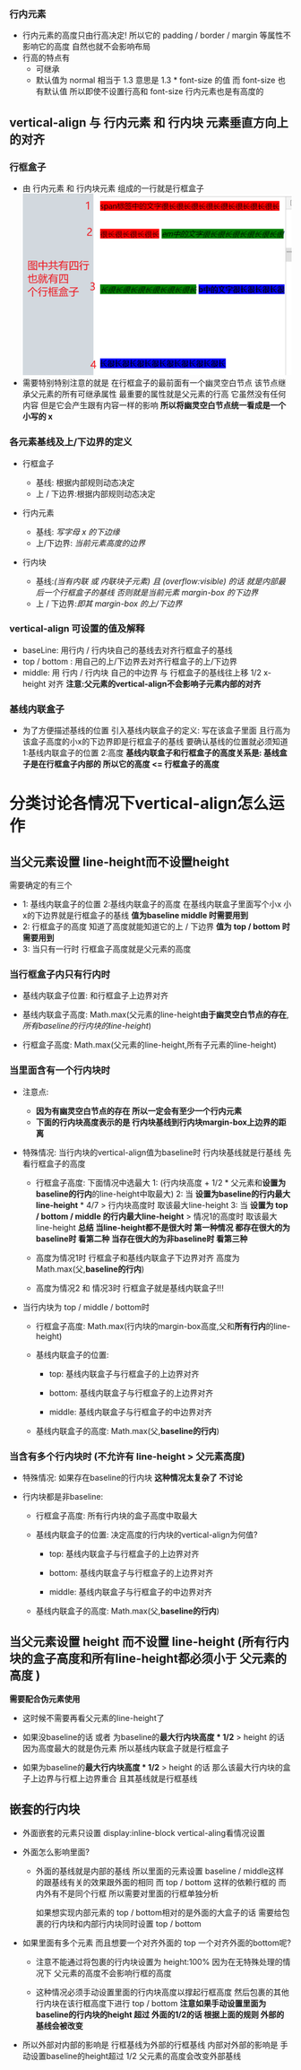 ### 行内元素

- 行内元素的高度只由行高决定! 所以它的 padding / border / margin 等属性不影响它的高度 自然也就不会影响布局
- 行高的特点有
  - 可继承
  - 默认值为 normal 相当于 1.3 意思是 1.3 \* font-size 的值 而 font-size 也有默认值 所以即使不设置行高和 font-size
    行内元素也是有高度的

## vertical-align 与 行内元素 和 行内块 元素垂直方向上的对齐

### 行框盒子

- 由 行内元素 和 行内块元素 组成的一行就是行框盒子
  ![avatar](./行框盒子.png)
- 需要特别特别注意的就是 在行框盒子的最前面有一个幽灵空白节点 该节点继承父元素的所有可继承属性
  最重要的属性就是父元素的行高 它虽然没有任何内容 但是它会产生跟有内容一样的影响
  **所以将幽灵空白节点统一看成是一个小写的 x**

### 各元素基线及上/下边界的定义

- 行框盒子
  - 基线: 根据内部规则动态决定
  - 上 / 下边界:根据内部规则动态决定

- 行内元素
  - 基线: _写字母 x 的下边缘_
  - 上/下边界: _当前元素高度的边界_

- 行内块
  - 基线:_(当有内联 或 内联块子元素) 且 (overflow:visible) 的话 就是内部最后一个行框盒子的基线 否则就是当前元素 margin-box 的下边界_
  - 上 / 下边界:_即其 margin-box 的上/下边界_

### vertical-align 可设置的值及解释

- baseLine: 用行内 / 行内块自己的基线去对齐行框盒子的基线
- top / bottom : 用自己的上/下边界去对齐行框盒子的上/下边界
- middle: 用 行内 / 行内块 自己的中边界 与 行框盒子的基线往上移 1/2 x-height 对齐
**注意:父元素的vertical-align不会影响子元素内部的对齐**

### 基线内联盒子
- 为了方便描述基线的位置 引入基线内联盒子的定义: 
  写在该盒子里面 且行高为该盒子高度的小x的下边界即是行框盒子的基线 要确认基线的位置就必须知道 
  1:基线内联盒子的位置 2:高度 
 **基线内联盒子和行框盒子的高度关系是: 基线盒子是在行框盒子内部的 所以它的高度 <= 行框盒子的高度**

# 分类讨论各情况下vertical-align怎么运作

## 当父元素设置 line-height而不设置height
需要确定的有三个
- 1: 基线内联盒子的位置 2:基线内联盒子的高度 在基线内联盒子里面写个小x 小x的下边界就是行框盒子的基线 **值为baseline middle 时需要用到**
- 2: 行框盒子的高度 知道了高度就能知道它的上 / 下边界  **值为 top / bottom 时需要用到**
- 3: 当只有一行时 行框盒子高度就是父元素的高度

### 当行框盒子内只有行内时

- 基线内联盒子位置: 和行框盒子上边界对齐
- 基线内联盒子高度: Math.max(父元素的line-height**由于幽灵空白节点的存在**,_所有baseline的行内块的line-height_)

- 行框盒子高度: Math.max(父元素的line-height,所有子元素的line-height)

### 当里面含有一个行内块时
- 注意点:
  - **因为有幽灵空白节点的存在 所以一定会有至少一个行内元素**
  - **下面的行内块高度表示的是 行内块基线到行内块margin-box上边界的距离**

- 特殊情况: 当行内块的vertical-align值为baseline时 行内块基线就是行基线 先看行框盒子的高度

  - 行框盒子高度: 下面情况中选最大
    1: (行内块高度 + 1/2 * 父元素和**设置为baseline的行内**的line-height中取最大) 
    2: 当 **设置为baseline的行内最大line-height** * 4/7 > 行内块高度时 取该最大line-height
    3: 当 **设置为 top / bottom / middle 的行内最大line-height** > 情况1的高度时 取该最大line-height
  **总结 当line-height都不是很大时 第一种情况 都存在很大的为baseline时 看第二种 当存在很大的为非baseline时 看第三种**

  - 高度为情况1时 行框盒子和基线内联盒子下边界对齐 高度为 Math.max(父,**baseline的行内**) 
  - 高度为情况2 和 情况3时 行框盒子就是基线内联盒子!!!

- 当行内块为 top / middle / bottom时

  - 行框盒子高度: Math.max(行内块的margin-box高度,父和**所有行内**的line-height)

  - 基线内联盒子的位置:
    - top: 基线内联盒子与行框盒子的上边界对齐

    - bottom: 基线内联盒子与行框盒子的上边界对齐

    - middle: 基线内联盒子与行框盒子的中边界对齐 

   - 基线内联盒子的高度: Math.max(父,**baseline的行内**)


### 当含有多个行内块时 (不允许有 line-height > 父元素高度)
- 特殊情况: 如果存在baseline的行内块 **这种情况太复杂了 不讨论**

- 行内块都是非baseline: 
  - 行框盒子高度: 所有行内块的盒子高度中取最大

  - 基线内联盒子的位置: 决定高度的行内块的vertical-align为何值?
    - top: 基线内联盒子与行框盒子的上边界对齐

    - bottom: 基线内联盒子与行框盒子的上边界对齐

    - middle: 基线内联盒子与行框盒子的中边界对齐 

  - 基线内联盒子的高度: Math.max(父,**baseline的行内**) 

## 当父元素设置 height 而不设置 line-height (所有行内块的盒子高度和所有line-height都必须小于 父元素的高度 )
**需要配合伪元素使用**
- 这时候不需要再看父元素的line-height了

- 如果没baseline的话 或者 为baseline的**最大行内块高度 * 1/2** > height 的话
  因为高度最大的就是伪元素 所以基线内联盒子就是行框盒子

- 如果为baseline的**最大行内块高度 * 1/2** > height 的话 那么该最大行内块的盒子上边界与行框上边界重合
且其基线就是行框基线

## 嵌套的行内块
- 外面嵌套的元素只设置 display:inline-block vertical-aling看情况设置
- 外面怎么影响里面?
  - 外面的基线就是内部的基线 所以里面的元素设置 baseline / middle这样的跟基线有关的效果跟外面的相同
    而 top / bottom 这样的依赖行框的 而内外有不是同个行框 所以需要对里面的行框单独分析

    如果想实现内部元素的 top / bottom相对的是外面的大盒子的话 需要给包裹的行内块和内部行内块同时设置 top / bottom

- 如果里面有多个元素 而且想要一个对齐外面的 top 一个对齐外面的bottom呢? 
  - 注意不能通过将包裹的行内块设置为 height:100% 因为在无特殊处理的情况下 父元素的高度不会影响行框的高度 

  - 这种情况必须手动设置里面的行内块高度以撑起行框高度 然后包裹的其他行内块在该行框高度下进行 top / bottom
    **注意如果手动设置里面为baseline的行内块的height 超过 外面的1/2的话 根据上面的规则 外部的基线会被改变**

- 所以外部对内部的影响是 行框基线为外部的行框基线 内部对外部的影响是 手动设置baseline的height超过 1/2 父元素的高度会改变外部基线
    


  


